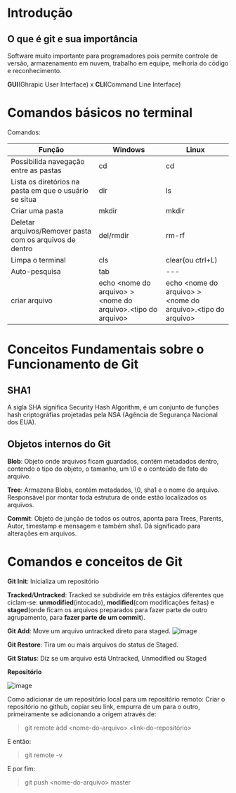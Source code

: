 # Introdução

## O que é git e sua importância

Software muito importante para programadores pois permite controle de versão, armazenamento em nuvem, trabalho em equipe, melhoria do código e reconhecimento.

**GUI**(Ghrapic User Interface) x **CLI**(Command Line Interface)

# Comandos básicos no terminal

Comandos:

| Função | Windows | Linux |
| --- | --- | --- | 
| Possibilida navegação entre as pastas | cd | cd |
| Lista os diretórios na pasta em que o usuário se situa | dir | ls |
| Criar uma pasta | mkdir | mkdir |
| Deletar arquivos/Remover pasta com os arquivos de dentro | del/rmdir | rm-rf|
| Limpa o terminal | cls | clear(ou ctrl+L) |
| Auto-pesquisa | tab | --- |
| criar arquivo | echo \<nome do arquivo> >  \<nome do arquivo>.\<tipo do arquivo> | echo \<nome do arquivo> >  \<nome do arquivo>.\<tipo do arquivo> |

# Conceitos Fundamentais sobre o Funcionamento de Git

## SHA1

A sigla SHA significa Security Hash Algorithm, é um conjunto de funções hash criptográfias projetadas pela NSA (Agência de Segurança Nacional dos EUA).

## Objetos internos do Git

**Blob**: Objeto onde arquivos ficam guardados, contém metadados dentro, contendo o tipo do objeto, o tamanho, um \0 e o conteúdo de fato do arquivo.

**Tree**: Armazena Blobs, contém metadados, \0, sha1 e o nome do arquivo. Responsável por montar toda estrutura de onde estão localizados os arquivos.

**Commit**: Objeto de junção de todos os outros, aponta para Trees, Parents, Autor, timestamp e mensagem e também sha1. Dá significado para alterações em arquivos.

# Comandos e conceitos de Git

**Git Init**: Inicializa um repositório

**Tracked**/**Untracked**: Tracked se subdivide em três estágios diferentes que ciclam-se: **unmodified**(intocado), **modified**(com modificações feitas) e **staged**(onde ficam os arquivos preparados para fazer parte de outro agrupamento, para **fazer parte de um commit**).

**Git Add**: Move um arquivo untracked direto para staged.
![image](https://user-images.githubusercontent.com/93105584/140437584-5b542038-67d6-4df9-b1d0-30f4687f18f4.png)

**Git Restore**: Tira um ou mais arquivos do status de Staged.

**Git Status**: Diz se um arquivo está Untracked, Unmodified ou Staged

**Repositório**

![image](https://user-images.githubusercontent.com/93105584/140438099-e87d288f-8cfe-4371-ac01-663be17e84f7.png)

Como adicionar de um repositório local para um repositório remoto: Criar o repositório no github, copiar seu link, empurra de um para o outro, primeiramente se adicionando a origem através de:

> git remote add \<nome-do-arquivo> \<link-do-repositório>

E então:

> git remote -v 

E por fim:

> git push \<nome-do-arquivo> master

